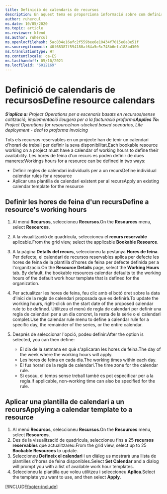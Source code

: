 ```yaml
---
title: Definició de calendaris de recursos
description: En aquest tema es proporciona informació sobre com definir els calendaris d'horaris de treball per als recursos al Project Operations.
author: ruhercul
ms.date: 10/05/2020
ms.topic: article
ms.reviewer: kfend
ms.author: ruhercul
ms.openlocfilehash: 5ac834e16afc2f559bee6e10434f7015e8a8e51f
ms.sourcegitcommit: 40f68387f594180af64a5e5c748b6efa188bd300
ms.translationtype: HT
ms.contentlocale: ca-ES
ms.lasthandoff: 05/10/2021
ms.locfileid: "6012169"
---
```

# <a name="define-resource-calendars"></a><span data-ttu-id="4d5ed-103">Definició de calendaris de recursos</span><span class="sxs-lookup"><span data-stu-id="4d5ed-103">Define resource calendars</span></span>

<span data-ttu-id="4d5ed-104">_**S'aplica a:** Project Operations per a escenaris basats en recursos/sense cotització, implementació lleugera per a la facturació proforma_</span><span class="sxs-lookup"><span data-stu-id="4d5ed-104">_**Applies To:** Project Operations for resource/non-stocked based scenarios, Lite deployment - deal to proforma invoicing_</span></span>

<span data-ttu-id="4d5ed-105">Tots els recursos reservables en un projecte han de tenir un calendari d'horari de treball per definir la seva disponibilitat.</span><span class="sxs-lookup"><span data-stu-id="4d5ed-105">Each bookable resource working on a project must have a calendar of working hours to define their availability.</span></span> <span data-ttu-id="4d5ed-106">Les hores de feina d'un recurs es poden definir de dues maneres:</span><span class="sxs-lookup"><span data-stu-id="4d5ed-106">Workings hours for a resource can be defined in two ways:</span></span> 

   - <span data-ttu-id="4d5ed-107">Definir regles de calendari individuals per a un recurs</span><span class="sxs-lookup"><span data-stu-id="4d5ed-107">Define individual calendar rules for a resource</span></span>
   - <span data-ttu-id="4d5ed-108">Aplicar una plantilla de calendari existent per al recurs</span><span class="sxs-lookup"><span data-stu-id="4d5ed-108">Apply an existing calendar template for the resource</span></span>

## <a name="define-a-resources-working-hours"></a><span data-ttu-id="4d5ed-109">Definir les hores de feina d'un recurs</span><span class="sxs-lookup"><span data-stu-id="4d5ed-109">Define a resource's working hours</span></span>

1. <span data-ttu-id="4d5ed-110">Al menú **Recursos**, seleccioneu **Recursos**.</span><span class="sxs-lookup"><span data-stu-id="4d5ed-110">On the **Resources** menu, select **Resources**.</span></span>
2. <span data-ttu-id="4d5ed-111">A la visualització de quadrícula, seleccioneu el **recurs reservable** aplicable.</span><span class="sxs-lookup"><span data-stu-id="4d5ed-111">From the grid view, select the applicable **Bookable Resource**.</span></span>
3. <span data-ttu-id="4d5ed-112">A la pàgina **Detalls del recurs**, seleccioneu la pestanya **Hores de feina**. Per defecte, el calendari de recursos reservables aplica per defecte les hores de feina de la plantilla d'hores de feina per defecte definida per a l'organització.</span><span class="sxs-lookup"><span data-stu-id="4d5ed-112">On the **Resource Details** page, select the **Working Hours** tab. By default, the bookable resources calendar defaults to the working hours of the default work hour template that is defined for the organization.</span></span>
4. <span data-ttu-id="4d5ed-113">Per actualitzar les hores de feina, feu clic amb el botó dret sobre la data d'inici de la regla de calendari proposada que es definirà.</span><span class="sxs-lookup"><span data-stu-id="4d5ed-113">To update the working hours, right-click on the start date of the proposed calendar rule to be defined.</span></span> <span data-ttu-id="4d5ed-114">Utilitzeu el menú de regla de calendari per definir una regla de calendari per a un dia concret, la resta de la sèrie o el calendari complet.</span><span class="sxs-lookup"><span data-stu-id="4d5ed-114">Use the calendar rule menu to define a calendar rule for a specific day, the remainder of the series, or the entire calendar.</span></span>
5. <span data-ttu-id="4d5ed-115">Després de seleccionar l'opció, podeu definir:</span><span class="sxs-lookup"><span data-stu-id="4d5ed-115">After the option is selected, you can then define:</span></span>

    - <span data-ttu-id="4d5ed-116">El dia de la setmana en què s'aplicaran les hores de feina.</span><span class="sxs-lookup"><span data-stu-id="4d5ed-116">The day of the week where the working hours will apply.</span></span>
    - <span data-ttu-id="4d5ed-117">Les hores de feina en cada dia.</span><span class="sxs-lookup"><span data-stu-id="4d5ed-117">The working times within each day.</span></span>
    - <span data-ttu-id="4d5ed-118">El fus horari de la regla de calendari.</span><span class="sxs-lookup"><span data-stu-id="4d5ed-118">The time zone for the calendar rule.</span></span>
    - <span data-ttu-id="4d5ed-119">Si escau, el temps sense treball també es pot especificar per a la regla.</span><span class="sxs-lookup"><span data-stu-id="4d5ed-119">If applicable, non-working time can also be specified for the rule.</span></span>

## <a name="applying-a-calendar-template-to-a-resource"></a><span data-ttu-id="4d5ed-120">Aplicar una plantilla de calendari a un recurs</span><span class="sxs-lookup"><span data-stu-id="4d5ed-120">Applying a calendar template to a resource</span></span>

1. <span data-ttu-id="4d5ed-121">Al menú **Recursos**, seleccioneu **Recursos**.</span><span class="sxs-lookup"><span data-stu-id="4d5ed-121">On the **Resources** menu, select **Resources**.</span></span>
2. <span data-ttu-id="4d5ed-122">Des de la visualització de quadrícula, seleccioneu fins a 25 **recursos reservables** que actualitzareu.</span><span class="sxs-lookup"><span data-stu-id="4d5ed-122">From the grid view, select up to 25 **Bookable Resources** to update.</span></span>
3. <span data-ttu-id="4d5ed-123">Seleccioneu **Defineix el calendari** i un diàleg us mostrarà una llista de plantilles d'hores de feina disponibles.</span><span class="sxs-lookup"><span data-stu-id="4d5ed-123">Select **Set Calendar** and a dialog will prompt you with a list of available work hour templates.</span></span>
4. <span data-ttu-id="4d5ed-124">Seleccioneu la plantilla que voleu utilitzeu i seleccioneu **Aplica**.</span><span class="sxs-lookup"><span data-stu-id="4d5ed-124">Select the template you want to use, and then select **Apply**.</span></span>


[!INCLUDE[footer-include](../includes/footer-banner.md)]